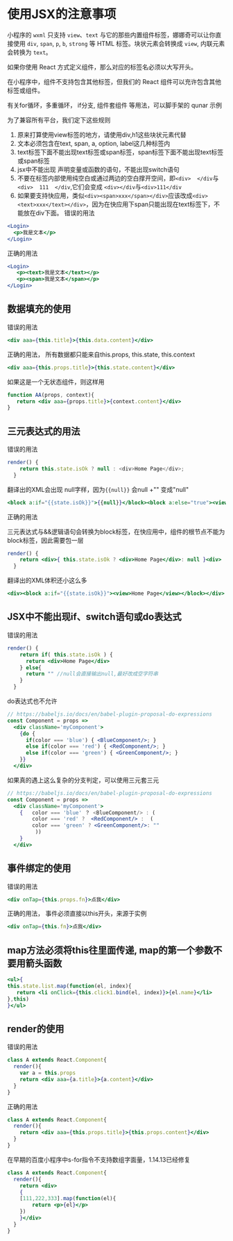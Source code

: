 # 使用JSX的注意事项

小程序的 `wxml` 只支持 `view`、`text` 与它的那些内置组件标签，娜娜奇可以让你直接使用 `div`, `span`, `p`, `b`, `strong` 等 HTML 标签。块状元素会转换成 `view`, 内联元素会转换为 `text`。


如果你使用 React 方式定义组件，那么对应的标签名必须以大写开头。

在小程序中，组件不支持包含其他标签，但我们的 React 组件可以充许包含其他标签或组件。

有关for循环，多重循环， if分支, 组件套组件 等用法，可以脚手架的 qunar 示例

为了兼容所有平台，我们定下这些规则

1. 原来打算使用view标签的地方，请使用div,h1这些块状元素代替
2. 文本必须包含在text, span, a, option, label这几种标签内
3. text标签下面不能出现text标签或span标签，span标签下面不能出现text标签或span标签
4. jsx中不能出现 声明变量或函数的语句，不能出现switch语句
5. 不要在标签内部使用纯空白或通过两边的空白撑开空间，即`<div>  </div`与`<div>  111  </div`,它们会变成 `<div></div`与`<div>111</div`
6. 如果要支持快应用，类似`<div><span>xxx</span></div>`应该改成`<div><text>xxx</text></div>`，因为在快应用下span只能出现在text标签下，不能放在div下面。
错误的用法

```jsx
<Login>
  <p>我是文本</p>
</Login>
```
正确的用法
```jsx
<Login>
   <p><text>我是文本</text></p>
   <p><span>我是文本</span></p>
</Login>
```


## 数据填充的使用
错误的用法
```jsx
<div aaa={this.title}>{this.data.content}</div>
```
正确的用法， 所有数据都只能来自this.props, this.state, this.context
```jsx
<div aaa={this.props.title}>{this.state.content}</div>
```
如果这是一个无状态组件，则这样用
```jsx
function AA(props, context){
   return <div aaa={props.title}>{context.content}</div>
}
```

## 三元表达式的用法

错误的用法
```jsx
render() {
    return this.state.isOk ? null : <div>Home Page</div>;
  }
```

翻译出的XML会出现 null字样，因为`{{null}}` 会null +"" 变成"null"

```jsx
<block a:if="{{state.isOk}}">{{null}}</block><block a:else="true"><view>Home Page</view></block>
```

正确的用法

三元表达式与&&逻辑语句会转换为block标签，在快应用中，组件的根节点不能为block标签，因此需要包一层

```jsx
render() {
    return <div>{ this.state.isOk ? <div>Home Page</div>: null }<div>
  }
```

翻译出的XML体积还小这么多

```jsx
<div><block a:if="{{state.isOk}}"><view>Home Page</view></block></div>
```

## JSX中不能出现if、switch语句或do表达式

错误的用法

```jsx
render() {
    return if( this.state.isOk ) {
      return <div>Home Page</div>
    } else{
      return "" //null会直接输出null,最好改成空字符串
    }
  }
```
do表达式也不允许

```jsx
// https://babeljs.io/docs/en/babel-plugin-proposal-do-expressions
const Component = props =>
  <div className='myComponent'>
    {do {
      if(color === 'blue') { <BlueComponent/>; }
      else if(color === 'red') { <RedComponent/>; }
      else if(color === 'green') { <GreenComponent/>; }
    }}
  </div>
```

如果真的遇上这么复杂的分支判定，可以使用三元套三元

```jsx
// https://babeljs.io/docs/en/babel-plugin-proposal-do-expressions
const Component = props =>
  <div className='myComponent'>
    {   color === 'blue' ？ <BlueComponent/> : (
        color === 'red' ?  <RedComponent/> :  (
        color === 'green' ? <GreenComponent/>: ""
         ))
    }
  </div>
```

## 事件绑定的使用

错误的用法
```jsx
<div onTap={this.props.fn}>点我</div>
```

正确的用法， 事件必须直接以this开头，来源于实例

```jsx
<div onTap={this.fn}>点我</div>
```

## map方法必须将this往里面传递, map的第一个参数不要用箭头函数

```jsx
<ul>{
this.state.list.map(function(el, index){
   return <li onClick={this.click1.bind(el, index)}>{el.name}</li>
},this)
}</ul>
```

## render的使用

错误的用法

```jsx
class A extends React.Component{
  render(){
    var a = this.props
    return <div aaa={a.title}>{a.content}</div>
  }
}
```

正确的用法

```jsx
class A extends React.Component{
  render(){
    return <div aaa={this.props.title}>{this.props.content}</div>
  }
}
```

在早期的百度小程序中s-for指令不支持数组字面量，1.14.13已经修复

```jsx
class A extends React.Component{
  render(){
    return <div>
    { 
    [111,222,333].map(function(el){
        return <p>{el}</p>
    })
    }</div>
  }
}
```
